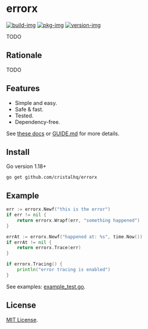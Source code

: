 # errorx

[![build-img]][build-url]
[![pkg-img]][pkg-url]
[![version-img]][version-url]

TODO

## Rationale

TODO

## Features

* Simple and easy.
* Safe & fast.
* Tested.
* Dependency-free.

See [these docs][pkg-url] or [GUIDE.md](GUIDE.md) for more details.

## Install

Go version 1.18+

```
go get github.com/cristalhq/errorx
```

## Example

```go
err := errorx.Newf("this is the error")
if err != nil {
	return errorx.Wrapf(err, "something happened")
}

errAt := errorx.Newf("happened at: %s", time.Now())
if errAt != nil {
	return errorx.Trace(err)
}

if errorx.Tracing() {
	println("error tracing is enabled")
}
```

See examples: [example_test.go](example_test.go).

## License

[MIT License](LICENSE).

[build-img]: https://github.com/cristalhq/errorx/workflows/build/badge.svg
[build-url]: https://github.com/cristalhq/errorx/actions
[pkg-img]: https://pkg.go.dev/badge/cristalhq/errorx
[pkg-url]: https://pkg.go.dev/github.com/cristalhq/errorx
[version-img]: https://img.shields.io/github/v/release/cristalhq/errorx
[version-url]: https://github.com/cristalhq/errorx/releases
